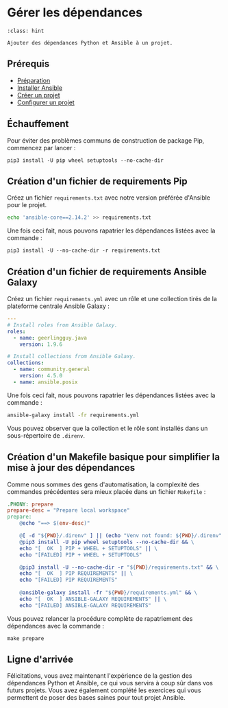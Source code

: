 # Gérer les dépendances

```{admonition} Objectif
:class: hint

Ajouter des dépendances Python et Ansible à un projet.
```

## Prérequis

* [Préparation](/exercises/prerequisites.md)
* [Installer Ansible](ex00-install.md)
* [Créer un projet](ex01-project.md)
* [Configurer un projet](ex02-config.md)

## Échauffement

Pour éviter des problèmes communs de construction de package Pip, commencez par lancer :

```
pip3 install -U pip wheel setuptools --no-cache-dir 
```

## Création d'un fichier de requirements Pip

Créez un fichier `requirements.txt` avec notre version préférée d'Ansible pour le projet.

```bash session
echo 'ansible-core==2.14.2' >> requirements.txt
```

Une fois ceci fait, nous pouvons rapatrier les dépendances listées avec la commande :

```
pip3 install -U --no-cache-dir -r requirements.txt 
```

## Création d'un fichier de requirements Ansible Galaxy

Créez un fichier `requirements.yml` avec un rôle et une collection tirés de la plateforme centrale Ansible Galaxy :

```yaml
---
# Install roles from Ansible Galaxy.
roles:
  - name: geerlingguy.java
    version: 1.9.6

# Install collections from Ansible Galaxy.
collections:
  - name: community.general
    version: 4.5.0
  - name: ansible.posix
```

Une fois ceci fait, nous pouvons rapatrier les dépendances listées avec la commande :

```bash session
ansible-galaxy install -fr requirements.yml
```

Vous pouvez observer que la collection et le rôle sont installés dans un sous-répertoire de `.direnv`.

## Création d'un Makefile basique pour simplifier la mise à jour des dépendances

Comme nous sommes des gens d'automatisation, la complexité des commandes précédentes 
sera mieux placée dans un fichier `Makefile` :

```Makefile
.PHONY: prepare
prepare-desc = "Prepare local workspace"
prepare:
	@echo "==> $(env-desc)"

	@[ -d "${PWD}/.direnv" ] || (echo "Venv not found: ${PWD}/.direnv" && exit 1)
	@pip3 install -U pip wheel setuptools --no-cache-dir && \
	echo "[  OK  ] PIP + WHEEL + SETUPTOOLS" || \
	echo "[FAILED] PIP + WHEEL + SETUPTOOLS"

	@pip3 install -U --no-cache-dir -r "${PWD}/requirements.txt" && \
	echo "[  OK  ] PIP REQUIREMENTS" || \
	echo "[FAILED] PIP REQUIREMENTS"
	
	@ansible-galaxy install -fr "${PWD}/requirements.yml" && \
	echo "[  OK  ] ANSIBLE-GALAXY REQUIREMENTS" || \
	echo "[FAILED] ANSIBLE-GALAXY REQUIREMENTS"
```

Vous pouvez relancer la procédure complète de rapatriement des dépendances avec la commande :

```
make prepare
```

## Ligne d'arrivée

Félicitations, vous avez maintenant l'expérience de la gestion des dépendances Python et Ansible, ce 
qui vous servira à coup sûr dans vos futurs projets. Vous avez également complété les exercices qui 
vous permettent de poser des bases saines pour tout projet Ansible. 
